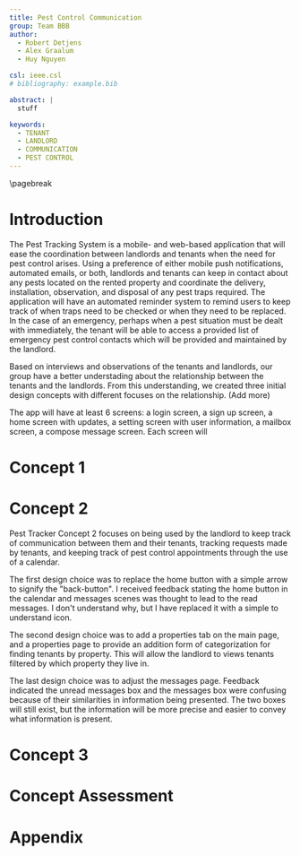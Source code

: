 ```yaml
---
title: Pest Control Communication
group: Team BBB
author:
  - Robert Detjens
  - Alex Graalum
  - Huy Nguyen

csl: ieee.csl
# bibliography: example.bib

abstract: |
  stuff

keywords:
  - TENANT
  - LANDLORD
  - COMMUNICATION
  - PEST CONTROL
---
```


\pagebreak

# Introduction

The Pest Tracking System is a mobile- and web-based application that will ease the coordination between landlords and tenants when the need for pest control arises. Using a preference of either mobile push notifications, automated emails, or both, landlords and tenants can keep in contact about any pests located on the rented property and coordinate the delivery, installation, observation, and disposal of any pest traps required. The application will have an automated reminder system to remind users to keep track of when traps need to be checked or when they need to be replaced. In the case of an emergency, perhaps when a pest situation must be dealt with immediately, the tenant will be able to access a provided list of emergency pest control contacts which will be provided and maintained by the landlord.

Based on interviews and observations of the tenants and landlords, our group have a better understading about the relationship between the tenants and the landlords. From this understanding, we created three initial design concepts with different focuses on the relationship. (Add more)

The app will have at least 6 screens: a login screen, a sign up screen, a home screen with updates, a setting screen with user information, a mailbox screen, a compose message screen. Each screen will


# Concept 1


# Concept 2
Pest Tracker Concept 2 focuses on being used by the landlord to keep track of communication between them and their tenants, tracking requests made by tenants, and keeping track of pest control appointments through the use of a calendar.

The first design choice was to replace the home button with a simple arrow to signify the "back-button". I received feedback stating the home button in the calendar and messages scenes was thought to lead to the read messages. I don't understand why, but I have replaced it with a simple to understand icon.

The second design choice was to add a properties tab on the main page, and a properties page to provide an addition form of categorization for finding tenants by property. This will allow the landlord to views tenants filtered by which property they live in.

The last design choice was to adjust the messages page. Feedback indicated the unread messages box and the messages box were confusing because of their similarities in information being presented. The two boxes will still exist, but the information will be more precise and easier to convey what information is present.

# Concept 3


# Concept Assessment


# Appendix
